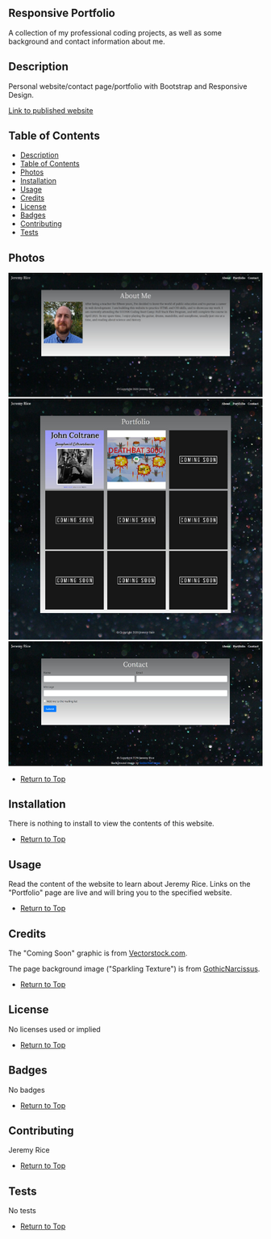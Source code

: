## Responsive Portfolio
A collection of my professional coding projects, as well as some background and contact information about me. 

## Description 

Personal website/contact page/portfolio with Bootstrap and Responsive Design.

[Link to published website](https://jdavidrice.github.io/Responsive_Portfolio/index.html)

## Table of Contents

* [Description](#Description)
* [Table of Contents](#Table-of-Contents)
* [Photos](#Photos)
* [Installation](#Installation)
* [Usage](#Usage)
* [Credits](#Credits)
* [License](#License)
* [Badges](#Badges)
* [Contributing](#Contributing)
* [Tests](#Tests)

## Photos

![Screenshot of completed website.](about_me.jpg)
![Screenshot of completed website.](portfolio.jpg)
![Screenshot of completed website.](contact_page.jpg)

* [Return to Top](#Responsive-Portfolio)

## Installation
 
 There is nothing to install to view the contents of this website. 

* [Return to Top](#Responsive-Portfolio)

## Usage 
 
 Read the content of the website to learn about Jeremy Rice. Links on the "Portfolio" page are live and will bring you to the specified website. 

* [Return to Top](#Responsive-Portfolio)

## Credits

The "Coming Soon" graphic is from [Vectorstock.com](https://www.vectorstock.com/royalty-free-vector/coming-soon-template-design-vector-33644926).

The page background image ("Sparkling Texture") is from [GothicNarcissus](https://www.deviantart.com/gothicnarcissus).

* [Return to Top](#Responsive-Portfolio)

## License

No licenses used or implied 

* [Return to Top](#Responsive-Portfolio)

## Badges

No badges 

* [Return to Top](Responsive-Portfolio)

## Contributing

Jeremy Rice

* [Return to Top](#Responsive-Portfolio)

## Tests

No tests

* [Return to Top](#Responsive-Portfolio)